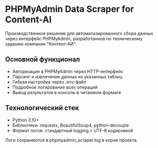 # PHPMyAdmin Data Scraper for Content-AI

Производственное решение для автоматизированного сбора данных через интерфейс PHPMyAdmin, разработанное по техническому заданию компании "Контент-АИ".

## Основной функционал
- Авторизация в PHPMyAdmin через HTTP-интерфейс
- Парсинг и извлечение данных из указанных таблиц
- Гибкая настройка через .env-файл
- Подробное логирование всех операций
- Вывод результатов в консоль в читаемом формате

## Технологический стек
- Python 3.10+
- Библиотеки: requests, BeautifulSoup4, python-decouple
- Формат логов: стандартный logging с UTF-8 кодировкой


Логи сохраняются в phpmyadmin_scraper.log в корне проекта.
